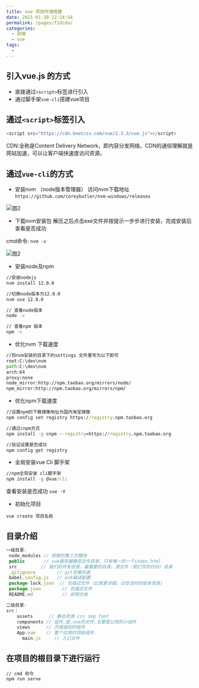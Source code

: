 ```yaml
---
title: vue 项目环境搭建
date: 2021-01-30 22:14:54
permalink: /pages/f1dcda/
categories:
  - 前端
  - vue
tags:
  - 
---
```


## 引入vue.js 的方式
- 直接通过`<script>`标签进行引入
- 通过脚手架`vue-cli`搭建vue项目

## 通过`<script>`标签引入
```js
<script src="https://cdn.bootcss.com/vue/2.3.3/vue.js"></script>
```
CDN:全称是Content Delivery Network，即内容分发网络。CDN的通俗理解就是网站加速，可以让客户端快速度访问资源。


## 通过`vue-cli`的方式

- 安装nvm （node版本管理器）
 访问nvm下载地址 ` https://github.com/coreybutler/nvm-windows/releases ` 

![图2](/img/vue/0201.jpg)

- 下载nvm安装包 解压之后点击exe文件并按提示一步步进行安装，完成安装后查看是否成功

 cmd命令: `nvm -v `

![图2](/img/vue/0202.png)


- 安装node及npm 

```cmd
//安装nodejs
nvm install 12.0.0

//切换node版本为12.0.0
nvm use 12.0.0

// 查看node版本 
node -v 

// 查看npm 版本
npm -v 

```

- 优化nvm 下载速度

``` cmd
//将nvm安装的目录下的settings 文件重写为以下即可
root:C:\dev\nvm
path:C:\dev\nvm
arch:64
proxy:none
node_mirror:http://npm.taobao.org/mirrors/node/
npm_mirror:http://npm.taobao.org/mirrors/npm/
```

- 优化npm下载速度
```cmd
//设置npm的下载镜像地址为国内淘宝镜像
npm config set registry https://registry.npm.taobao.org 

//通过cnpm方式
npm install -g cnpm --registry=https://registry.npm.taobao.org

//验证设置是否成功
npm config get registry
```


- 全局安装vue Cli 脚手架
```cmd
//npm全局安装 cli脚手架
npm install -g @vue/cli
```
查看安装是否成功 `vue -V`


- 初始化项目
```node
vue create 项目名称
```

## 目录介绍

```js
一级目录:
 node_modules // 依赖的第三方模块
 public       // vue服务器静态文件目录，只有唯一的一个index.html
 src         // 我们的开发目录，最重要的目录，源文件（我们写的代码）目录
 .gitignore        // git忽略列表
 babel.config.js   // es6编译配置
 package-lock.json  // 包描述文件（记录更详细，记住当时的版本信息）
 package.json        // 包描述文件
 README.md           // 说明文档

二级目录:
src：
    assets      // 静态资源 css img font
    components // 组件,是.vue的文件,主要是公用的小组件
    views      // 页面级别的组件
    App.vue    // 整个应用的顶级组件.
      main.js     // 入口文件
```


## 在项目的根目录下进行运行
```
// cmd 命令
npm run serve
```
